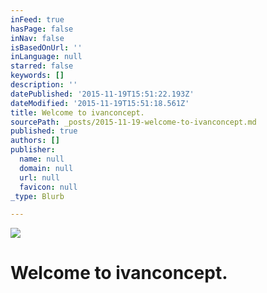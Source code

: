 ```yaml
---
inFeed: true
hasPage: false
inNav: false
isBasedOnUrl: ''
inLanguage: null
starred: false
keywords: []
description: ''
datePublished: '2015-11-19T15:51:22.193Z'
dateModified: '2015-11-19T15:51:18.561Z'
title: Welcome to ivanconcept.
sourcePath: _posts/2015-11-19-welcome-to-ivanconcept.md
published: true
authors: []
publisher:
  name: null
  domain: null
  url: null
  favicon: null
_type: Blurb

---
```

![](https://the-grid-user-content.s3-us-west-2.amazonaws.com/d0d62fad-7114-4564-89d9-ac7713a31e71.jpg)

# Welcome to ivanconcept.